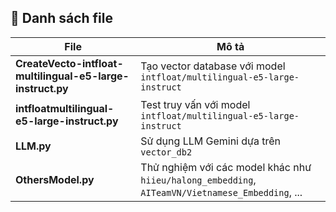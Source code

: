 ## 📂 Danh sách file

| File | Mô tả |
|------|-------|
| **CreateVecto-intfloat-multilingual-e5-large-instruct.py** | Tạo vector database với model `intfloat/multilingual-e5-large-instruct` |
| **intfloatmultilingual-e5-large-instruct.py** | Test truy vấn với model `intfloat/multilingual-e5-large-instruct` |
| **LLM.py** | Sử dụng LLM Gemini dựa trên `vector_db2` |
| **OthersModel.py** | Thử nghiệm với các model khác như `hiieu/halong_embedding`, `AITeamVN/Vietnamese_Embedding`, ... |
